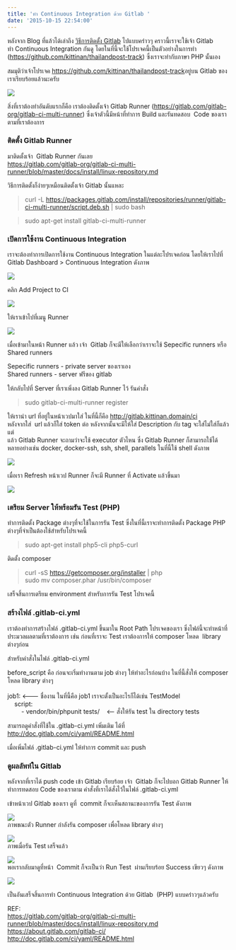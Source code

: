 ```yaml
---
title: 'ทำ Continuous Integration ด้วย Gitlab '
date: '2015-10-15 22:54:00'
---
```


หลังจาก Blog ที่แล้วได้เล่าถึง [วิธีการติดตั้ง Gitlab](http://kittinanx.blogspot.com/2015/10/gitlab-ubuntu-1404.html) ไปแบบคร่าวๆ คราวนี้เราจะใช้เจ้า Gitlab ทำ Continuous Integration กันดู โดยในที่นี้จะใช้โปรเจคนี้เป็นตัวอย่างในการทำ (<https://github.com/kittinan/thailandpost-track>) ซึ่งเราจะทำกับภาษา PHP นั้นเอง  
  
สมมุติว่าเจ้าโปรเจค <https://github.com/kittinan/thailandpost-track>อยู่บน Gitlab ของเราเรียบร้อยแล้วนะครับ  
  
[![](http://1.bp.blogspot.com/-IBdNKKR0VmM/Vh-7QZpjiXI/AAAAAAAAZfY/MVqPQK658jQ/s640/Screenshot-kittinan%2B-%2Bthailandpost-track%2B%257C%2BGitLab%2B-%2BChromium.png)](http://1.bp.blogspot.com/-IBdNKKR0VmM/Vh-7QZpjiXI/AAAAAAAAZfY/MVqPQK658jQ/s1600/Screenshot-kittinan%2B-%2Bthailandpost-track%2B%257C%2BGitLab%2B-%2BChromium.png)  
  
สิ่งที่เราต้องทำอันดับแรกก็คือ เราต้องติดตั้งเจ้า Gitlab Runner (<https://gitlab.com/gitlab-org/gitlab-ci-multi-runner>) ซึ่งเจ้าตัวนี้มีหน้าที่ทำการ Build และรันทดสอบ  Code ของเราตามที่เราต้องการ  
  
### ติดตั้ง Gitlab Runner

  
มาติดตั้งเจ้า  Gitlab Runner กันเลย  
<https://gitlab.com/gitlab-org/gitlab-ci-multi-runner/blob/master/docs/install/linux-repository.md>  
  
วิธีการติดตั้งก็ง่ายๆเหมือนติดตั้งเจ้า Gitlab นั้นแหละ  
  

> curl -L https://packages.gitlab.com/install/repositories/runner/gitlab-ci-multi-runner/script.deb.sh | sudo bash

  

> sudo apt-get install gitlab-ci-multi-runner

  
### เปิดการใช้งาน Continuous Integration

  
เราจะต้องทำการเปิดการใช้งาน Continuous Integration ในแต่ละโปรเจคก่อน โดยให้เราไปที่ Gitlab Dashboard > Continuous Integration ดังภาพ  
  
[![](http://4.bp.blogspot.com/-w6VE6b2CeO0/Vh-9SAatgaI/AAAAAAAAZfk/kP_c6ddJGIc/s640/Screenshot-Projects%2B%257C%2BDashboard%2B%257C%2BGitLab%2B-%2BChromium-1.png)](http://4.bp.blogspot.com/-w6VE6b2CeO0/Vh-9SAatgaI/AAAAAAAAZfk/kP_c6ddJGIc/s1600/Screenshot-Projects%2B%257C%2BDashboard%2B%257C%2BGitLab%2B-%2BChromium-1.png)  
  
คลิก Add Project to CI  
  
[![](http://1.bp.blogspot.com/-wETjCFrYocA/Vh-9e_H1Y7I/AAAAAAAAZfs/d3aM8N5tVVk/s640/Screenshot-GitLab%2B-%2BChromium.png)](http://1.bp.blogspot.com/-wETjCFrYocA/Vh-9e_H1Y7I/AAAAAAAAZfs/d3aM8N5tVVk/s1600/Screenshot-GitLab%2B-%2BChromium.png)  
  
ให้เราเข้าไปที่เมนู Runner  
  
[![](http://1.bp.blogspot.com/-2JoQaLVdbtw/Vh-91L93cgI/AAAAAAAAZf0/72jT3XuVxsU/s640/Screenshot-GitLab%2B-%2BChromium-1.png)](http://1.bp.blogspot.com/-2JoQaLVdbtw/Vh-91L93cgI/AAAAAAAAZf0/72jT3XuVxsU/s1600/Screenshot-GitLab%2B-%2BChromium-1.png)  
  
เมื่อเข้ามาในหน้า Runner แล้ว เจ้า  Gitlab ก็จะมีให้เลือกว่าเราจะใช้ Sepecific runners หรือ Shared runners  
  
Sepecific runners - private server ของเราเอง  
Shared runners - server ฟรีของ gitlab  
  
ให้กลับไปที่ Server ที่เราเพิ่งลง Gitlab Runner ไว้ รันคำสั่ง  
  

> sudo gitlab-ci-multi-runner register

  
ให้เรานำ url ที่อยู่ในหน้าเวปมาใส่ ในที่นี้ก็คือ http://gitlab.kittinan.domain/ci  
หลังจากใส่  url แล้วก็ใส่ token ต่อ หลังจากนั้นจะมีให้ใส่ Description กับ tag จะใส่ไม่ใส่ก็แล้วแต่  
แล้ว Gitlab Runner จะถามว่าจะใช้ executor ตัวไหน ซึ่ง Gitlab Runner ก็สามารถใช้ได้หลายอย่างเช่น docker, docker-ssh, ssh, shell, parallels ในที่นี้ใช้ shell ดังภาพ  
  
[![](http://4.bp.blogspot.com/-bHZlRt16UBM/Vh-_389KR_I/AAAAAAAAZgA/SWLwtQ8X4UU/s640/Screenshot-root%2540gitlab%253A%2B%257E-1.png)](http://4.bp.blogspot.com/-bHZlRt16UBM/Vh-_389KR_I/AAAAAAAAZgA/SWLwtQ8X4UU/s1600/Screenshot-root%2540gitlab%253A%2B%257E-1.png)  
  
เมื่อเรา Refresh หน้าเวป Runner ก็จะมี Runner ที่ Activate แล้วขึ้นมา  
  
[![](http://3.bp.blogspot.com/-HASjMoRNlTo/Vh_AP24kigI/AAAAAAAAZgI/HsjHcSs-lCU/s640/Screenshot-GitLab%2B-%2BChromium-2.png)](http://3.bp.blogspot.com/-HASjMoRNlTo/Vh_AP24kigI/AAAAAAAAZgI/HsjHcSs-lCU/s1600/Screenshot-GitLab%2B-%2BChromium-2.png)  
  
### **เตรียม Server ให้พร้อมรัน Test (PHP)**

ทำการติดตั้ง Package ต่างๆที่จะใช้ในการรัน Test ซึ่งในที่นี้เราจะทำการติดตั้ง Package PHP ต่างๆที่จำเป็นต้องใช้สำหรับโปรเจคนี้  
  

> sudo apt-get install php5-cli php5-curl

  
ติดตั้ง composer  
  

> curl -sS https://getcomposer.org/installer | php  
> sudo mv composer.phar /usr/bin/composer

  
เสร็จสิ้นการเตรียม environment สำหรับการรัน Test โปรเจคนี้  
  
### สร้างไฟล์ .gitlab-ci.yml

  
เราต้องทำการสร้างไฟล์ .gitlab-ci.yml ขึ้นมาใน Root Path โปรเจคของเรา ซึ่งไฟล์นี้จะทำหน้าที่ประมวลผลตามที่เราต้องการ เช่น ก่อนที่เราจะ Test เราต้องการให้ composer โหลด  library ต่างๆก่อน  
  
   
สำหรับคำสั่งในไฟล์ .gitlab-ci.yml  
  
before\_script คือ ก่อนจะเริ่มทำงานตาม job ต่างๆ ให้ทำอะไรก่อนบ้าง ในที่นี้สั่งให้ composer โหลด library ต่างๆ  
    
job1: <--- ชื่องาน ในที่นี้คือ job1 เราจะตั้งเป็นอะไรก็ได้เช่น TestModel  
    script:  
        - vendor/bin/phpunit tests/    <-- สั่งให้รัน test ใน directory tests  
  
สามารถดูคำสั่งที่ใช้ใน .gitlab-ci.yml เพิ่มเติม ได้ที่ <http://doc.gitlab.com/ci/yaml/README.html>  
  
เมื่อเพิ่มไฟล์ .gitlab-ci.yml ให้ทำการ commit และ push  
  
### ดูผลลัพท์ใน Gitlab

  
หลังจากที่เราได้ push code เข้า Gitlab เรียบร้อย เจ้า  Gitlab ก็จะไปบอก Gitlab Runner ให้ทำการทดสอบ Code ของเราตาม คำสั่งที่เราได้สั่งไว้ในไฟล์ .gitlab-ci.yml   
  
เข้าหน้าเวป Gitlab ของเรา ดูที่  commit ก็จะเห็นสถานะของการรัน Test ดังภาพ  
  
[![](http://3.bp.blogspot.com/-vx6ub1N8xpw/Vh_IbQTJUXI/AAAAAAAAZgU/Wq5kC6M7t7I/s640/Screenshot-GitLab%2B-%2BChromium-7.png)](http://3.bp.blogspot.com/-vx6ub1N8xpw/Vh_IbQTJUXI/AAAAAAAAZgU/Wq5kC6M7t7I/s1600/Screenshot-GitLab%2B-%2BChromium-7.png)  
ภาพขณะตัว Runner กำลังรัน composer เพื่อโหลด library ต่างๆ  
  
[![](http://3.bp.blogspot.com/-8vzGu3WGhAk/Vh_M9MyzWBI/AAAAAAAAZg4/mwLqB9HsrOc/s640/Screenshot-GitLab%2B-%2BChromium-6.png)](http://3.bp.blogspot.com/-8vzGu3WGhAk/Vh_M9MyzWBI/AAAAAAAAZg4/mwLqB9HsrOc/s1600/Screenshot-GitLab%2B-%2BChromium-6.png)  
ภาพเมื่อรัน Test เสร็จแล้ว  
  
[![](http://3.bp.blogspot.com/-_b9JvPlzjTQ/Vh_JAP3pZdI/AAAAAAAAZgk/n8rKJ1GCU_Q/s640/Screenshot-GitLab%2B-%2BChromium-8.png)](http://3.bp.blogspot.com/-_b9JvPlzjTQ/Vh_JAP3pZdI/AAAAAAAAZgk/n8rKJ1GCU_Q/s1600/Screenshot-GitLab%2B-%2BChromium-8.png)  
พอเรากลับมาดูที่หน้า  Commit ก็จะเป็นว่า Run Test  ผ่านเรียบร้อย Success เขียวๆ ดังภาพ  
  
[![](http://4.bp.blogspot.com/-zg5VY67zTW0/Vh_JSChK77I/AAAAAAAAZgs/fJERhmNthoI/s640/Screenshot-GitLab%2B-%2BChromium-9.png)](http://4.bp.blogspot.com/-zg5VY67zTW0/Vh_JSChK77I/AAAAAAAAZgs/fJERhmNthoI/s1600/Screenshot-GitLab%2B-%2BChromium-9.png)  
  
เป็นอันเสร็จสิ้นการทำ Continuous Integration ด้วย Gitlab  (PHP) แบบคร่าวๆแล้วครับ  
  
  
REF:  
<https://gitlab.com/gitlab-org/gitlab-ci-multi-runner/blob/master/docs/install/linux-repository.md>  
<https://about.gitlab.com/gitlab-ci/>  
<http://doc.gitlab.com/ci/yaml/README.html>  
  
  
